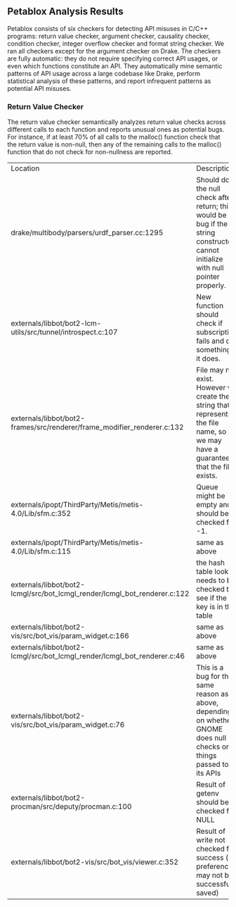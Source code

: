 ## Petablox Analysis Results

Petablox consists of six checkers for detecting API misuses in C/C++ programs: return value checker, argument checker, causality checker, condition checker, integer overflow checker and format string checker.  We ran all checkers except for the argument checker on Drake.  The checkers are fully automatic: they do not require specifying correct API usages, or even which functions constitute an API. They automatically mine semantic patterns of API usage across a large codebase like Drake, perform statistical analysis of these patterns, and report infrequent patterns as potential API misuses.


### Return Value Checker

The return value checker semantically analyzes return value checks across different calls to each function and reports unusual ones as potential bugs.  For instance, if at least 70% of all calls to the malloc() function check that the return value is non-null, then any of the remaining calls to the malloc() function that do not check for non-nullness are reported.

<table>
  <tr>
  	<td>
  		Location
  	</td>
  	<td>
  		Description
  	</td>
  </tr>

  <tr>
  	<td>
  		drake/multibody/parsers/urdf_parser.cc:1295
  	</td>
  	<td>
  		Should do the null check after return; this would be a bug if the string constructor cannot initialize with null pointer properly.
  	</td>
  </tr>

  <tr>
  	<td>
  		externals/libbot/bot2-lcm-utils/src/tunnel/introspect.c:107
  	</td>
  	<td>
  		New function should check if subscription fails and do something if it does.
  	</td>
  </tr>

  <tr>
  	<td>
  		externals/libbot/bot2-frames/src/renderer/frame_modifier_renderer.c:132
  	</td>
  	<td>
  		File may not exist. However we create the string that represents the file name, so we may have a guarantee that the file exists.
  	</td>
  </tr>

  <tr>
  	<td>
  		externals/ipopt/ThirdParty/Metis/metis-4.0/Lib/sfm.c:352
  	</td>
  	<td>
  		Queue might be empty and should be checked for -1.
  	</td>
  </tr>

  <tr>
  	<td>
  		externals/ipopt/ThirdParty/Metis/metis-4.0/Lib/sfm.c:115
  	</td>
  	<td>
  		same as above
  	</td>
  </tr>

  <tr>
  	<td>
  		externals/libbot/bot2-lcmgl/src/bot_lcmgl_render/lcmgl_bot_renderer.c:122
  	</td>
  	<td>
  		the hash table lookup needs to be checked to see if the key is in the table
  	</td>
  </tr>

  <tr>
  	<td>
  		externals/libbot/bot2-vis/src/bot_vis/param_widget.c:166
  	</td>
  	<td>
  		same as above
  	</td>
  </tr>

  <tr>
  	<td>
  		externals/libbot/bot2-lcmgl/src/bot_lcmgl_render/lcmgl_bot_renderer.c:46
  	</td>
  	<td>
  		same as above
  	</td>
  </tr>

  <tr>
  	<td>
  		externals/libbot/bot2-vis/src/bot_vis/param_widget.c:76
  	</td>
  	<td>
  		This is a bug for the same reason as above, depending on whether GNOME does null checks on things passed to its APIs
  	</td>
  </tr>

  <tr>
  	<td>
  		externals/libbot/bot2-procman/src/deputy/procman.c:100
  	</td>
  	<td>
  		Result of getenv should be checked for NULL 
  	</td>
  </tr>

  <tr>
  	<td>
  		externals/libbot/bot2-vis/src/bot_vis/viewer.c:352
  	</td>
  	<td>
  		Result of write not checked for success (so preferences may not be successfully saved)
  	</td>
  </tr>

</table>
